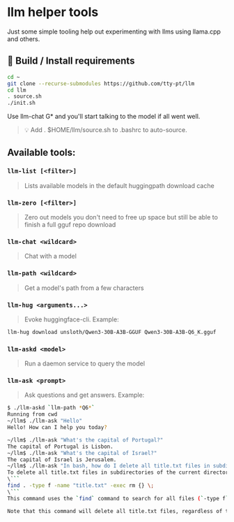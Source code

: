 # llm helper tools
Just some simple tooling help out experimenting with llms using llama.cpp and others.

## 🚀 Build / Install requirements
```sh
cd ~
git clone --recurse-submodules https://github.com/tty-pt/llm
cd llm
. source.sh
./init.sh
```

Use llm-chat G* and you'll start talking to the model if all went well.

> 💡 Add . $HOME/llm/source.sh to .bashrc to auto-source.

## Available tools:
### `llm-list [<filter>]`
> Lists available models in the default huggingpath download cache
### `llm-zero [<filter>]`
> Zero out models you don't need to free up space but still be able to finish a full gguf repo download
### `llm-chat <wildcard>`
> Chat with a model
### `llm-path <wildcard>`
> Get a model's path from a few characters
### `llm-hug <arguments...>`
> Evoke huggingface-cli. Example:
```sh
llm-hug download unsloth/Qwen3-30B-A3B-GGUF Qwen3-30B-A3B-Q6_K.gguf
```
### `llm-askd <model>`
> Run a daemon service to query the model
### `llm-ask <prompt>`
> Ask questions and get answers. Example:
```sh
$ ./llm-askd `llm-path *Q6*`
Running from cwd
~/llm$ ./llm-ask "Hello"
Hello! How can I help you today?

~/llm$ ./llm-ask "What's the capital of Portugal?"
The capital of Portugal is Lisbon.
~/llm$ ./llm-ask "What's the capital of Israel?"
The capital of Israel is Jerusalem.
~/llm$ ./llm-ask "In bash, how do I delete all title.txt files in subdirectories of the current dir?"
To delete all title.txt files in subdirectories of the current directory, you can use the following command in the terminal:
\```
find . -type f -name "title.txt" -exec rm {} \;
\```
This command uses the `find` command to search for all files (`-type f`) in the current directory (`.`) and its subdirectories that have the name "title.txt" (`-name "title.txt"`). The `-exec rm {} \;` option then executes the `rm` command to delete each file found.

Note that this command will delete all title.txt files, regardless of their contents or importance. If you want to be more selective about which files to delete, you can modify the `find` command to include additional criteria, such as file size or modification time.
```

